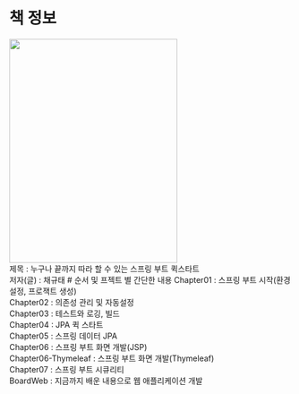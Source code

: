 # 책 정보
<img src="https://github.com/nebula032/Spring_Quick_Start/assets/85532437/90b4d688-5315-4ec6-91a9-8a361dcf260a" width="300" height="400" />
<br>
제목 : 누구나 끝까지 따라 할 수 있는 스프링 부트 퀵스타트<br>
저자(글) : 채규태
# 순서 및 프젝트 별 간단한 내용
Chapter01 : 스프링 부트 시작(환경 설정, 프로잭트 생성)<br>
Chapter02 : 의존성 관리 및 자동설정<br>
Chapter03 : 테스트와 로깅, 빌드<br>
Chapter04 : JPA 퀵 스타트<br>
Chapter05 : 스프링 데이터 JPA<br>
Chapter06 : 스프링 부트 화면 개발(JSP)<br>
Chapter06-Thymeleaf : 스프링 부트 화면 개발(Thymeleaf)<br>
Chapter07 : 스프링 부트 시큐리티<br>
BoardWeb : 지금까지 배운 내용으로 웹 애플리케이션 개발
